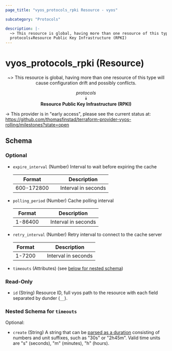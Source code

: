 ```yaml
---
page_title: "vyos_protocols_rpki Resource - vyos"

subcategory: "Protocols"

description: |- 
  ~> This resource is global, having more than one resource of this type will cause configuration drift and possibly conflicts.
  protocols⯯Resource Public Key Infrastructure (RPKI)
---
```


# vyos_protocols_rpki (Resource)
<center>

~> This resource is global, having more than one resource of this type will cause configuration drift and possibly conflicts.

*protocols*  
⯯  
**Resource Public Key Infrastructure (RPKI)**


</center>

-> This provider is in "early access", please see the current status at: https://github.com/thomasfinstad/terraform-provider-vyos-rolling/milestones?state=open

## Schema

### Optional

- `expire_interval` (Number) Interval to wait before expiring the cache

    |Format      &emsp;|Description          |
    |--------------|-----------------------|
    |600-172800  &emsp;|Interval in seconds  |
- `polling_period` (Number) Cache polling interval

    |Format   &emsp;|Description          |
    |-----------|-----------------------|
    |1-86400  &emsp;|Interval in seconds  |
- `retry_interval` (Number) Retry interval to connect to the cache server

    |Format  &emsp;|Description          |
    |----------|-----------------------|
    |1-7200  &emsp;|Interval in seconds  |
- `timeouts` (Attributes) (see [below for nested schema](#nestedatt--timeouts))

### Read-Only

- `id` (String) Resource ID, full vyos path to the resource with each field separated by dunder (`__`).

<a id="nestedatt--timeouts"></a>
### Nested Schema for `timeouts`

Optional:

- `create` (String) A string that can be [parsed as a duration](https://pkg.go.dev/time#ParseDuration) consisting of numbers and unit suffixes, such as &#34;30s&#34; or &#34;2h45m&#34;. Valid time units are &#34;s&#34; (seconds), &#34;m&#34; (minutes), &#34;h&#34; (hours).  
